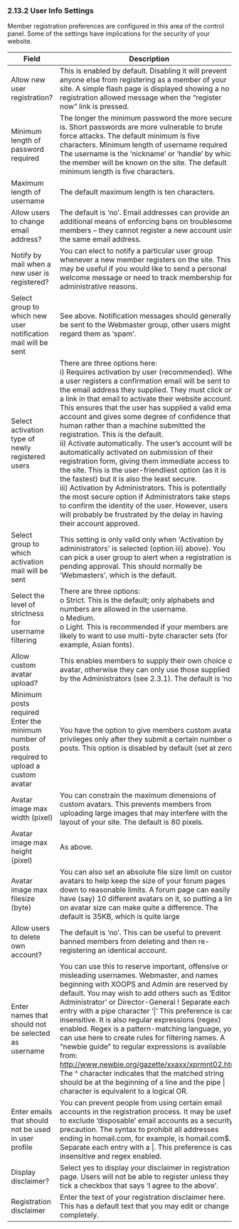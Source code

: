 ### 2.13.2	User Info Settings

Member registration preferences are configured in this area of the control panel. Some of the settings have implications for the security of your website.

|Field|	Description|
| -- | -- |
|Allow new user registration? |	This is enabled by default. Disabling it will prevent anyone else from registering as a member of your site. A simple flash page is displayed showing a no registration allowed message when the “register now” link is pressed.|
|Minimum length of password required |The longer the minimum password the more secure it is. Short passwords are more vulnerable to brute force attacks. The default minimum is five characters. Minimum length of username required	The username is the ‘nickname’ or ‘handle’ by which the member will be known on the site. The default minimum length is five characters.|
|Maximum length of username|The default maximum length is ten characters.|
|Allow users to change email address?|	The default is ‘no’. Email addresses can provide an additional means of enforcing bans on troublesome members – they cannot register a new account using the same email address.|
|Notify by mail when a new user is registered?|	You can elect to notify a particular user group whenever a new member registers on the site.  This may be useful if you would like to send a personal welcome message or need to track membership for administrative reasons.|
|Select group to which new user notification mail will be sent|	See above. Notification messages should generally be sent to the Webmaster group, other users might regard them as ‘spam’.|
|Select activation type of newly registered users|	There are three options here: <br>i) Requires activation by user (recommended). When a user registers a confirmation email will be sent to the email address they supplied. They must click on a link in that email to activate their website account. This ensures that the user has supplied a valid email account and gives some degree of confidence that a human rather than a machine submitted the registration. This is the default.<br>ii) Activate automatically. The user’s account will be automatically activated on submission of their registration form, giving them immediate access to the site. This is the user-friendliest option (as it is the fastest) but it is also the least secure. <br>iii) Activation by Administrators. This is potentially the most secure option if Administrators take steps to confirm the identity of the user. However, users will probably be frustrated by the delay in having their account approved.|
|Select group to which activation mail will be sent	|This setting is only valid only when 'Activation by administrators' is selected (option iii) above). You can pick a user group to alert when a registration is pending approval. This should normally be ‘Webmasters’, which is the default.|
|Select the level of strictness for username filtering|	There are three options:<br>o	Strict. This is the default; only alphabets and numbers are allowed in the username.<br>o	Medium. <br>o	Light.  This is recommended if your members are likely to want to use multi-byte character sets (for example, Asian fonts).|
|Allow custom avatar upload?|	This enables members to supply their own choice of avatar, otherwise they can only use those supplied by the Administrators (see 2.3.1). The default is ‘no’.|
|Minimum posts required Enter the minimum number of posts required to upload a custom avatar|	You have the option to give members custom avatar privileges only after they submit a certain number of posts. This option is disabled by default (set at zero).|
|Avatar image max width (pixel)	|You can constrain the maximum dimensions of custom avatars. This prevents members from uploading large images that may interfere with the layout of your site. The default is 80 pixels.|
|Avatar image max height (pixel)|	As above.|
|Avatar image max filesize (byte)|	You can also set an absolute file size limit on custom avatars to help keep the size of your forum pages down to reasonable limits. A forum page can easily have (say) 10 different avatars on it, so putting a limit on avatar size can make quite a difference. The default is 35KB, which is quite large|
|Allow users to delete own account?	|The default is ‘no’. This can be useful to prevent banned members from deleting and then re-registering an identical account. |
|Enter names that should not be selected as username|	You can use this to reserve important, offensive or misleading usernames. Webmaster, and names beginning with XOOPS and Admin are reserved by default. You may wish to add others such as ‘Editor’, Administrator’ or Director-General ! Separate each entry with a pipe character ‘&#124;’ This preference is case insensitive. It is also regular expressions (regex) enabled. Regex is a pattern-matching language, you can use here to create rules for filtering names.  A “newbie guide” to regular expressions is available from: http://www.newbie.org/gazette/xxaxx/xprmnt02.html The ^ character indicates that the matched string should be at the beginning of a line and the pipe &#124; character is equivalent to a logical OR.
|Enter emails that should not be used in user profile|	You can prevent people from using certain email accounts in the registration process. It may be useful to exclude ‘disposable’ email accounts as a security precaution. The syntax to prohibit all addresses ending in homail.com, for example, is homail.com$. Separate each entry with a &#124;. This preference is case insensitive and regex enabled.|
|Display disclaimer?|	Select yes to display your disclaimer in registration page. Users will not be able to register unless they tick a checkbox that says ‘I agree to the above’.|
|Registration disclaimer|	Enter the text of your registration disclaimer here. This has a default text that you may edit or change completely.|
